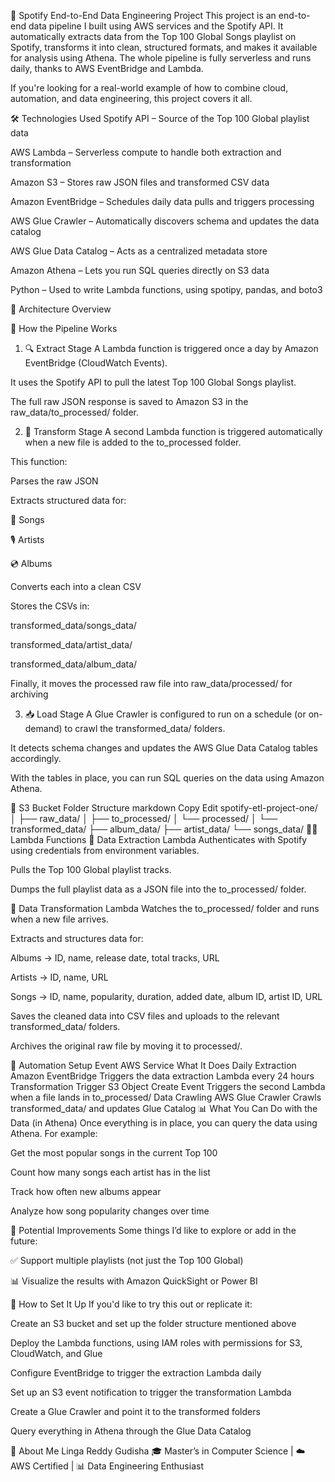🎵 Spotify End-to-End Data Engineering Project
This project is an end-to-end data pipeline I built using AWS services and the Spotify API. It automatically extracts data from the Top 100 Global Songs playlist on Spotify, transforms it into clean, structured formats, and makes it available for analysis using Athena. The whole pipeline is fully serverless and runs daily, thanks to AWS EventBridge and Lambda.

If you're looking for a real-world example of how to combine cloud, automation, and data engineering, this project covers it all.

🛠️ Technologies Used
Spotify API – Source of the Top 100 Global playlist data

AWS Lambda – Serverless compute to handle both extraction and transformation

Amazon S3 – Stores raw JSON files and transformed CSV data

Amazon EventBridge – Schedules daily data pulls and triggers processing

AWS Glue Crawler – Automatically discovers schema and updates the data catalog

AWS Glue Data Catalog – Acts as a centralized metadata store

Amazon Athena – Lets you run SQL queries directly on S3 data

Python – Used to write Lambda functions, using spotipy, pandas, and boto3

🧠 Architecture Overview

📌 How the Pipeline Works
1. 🔍 Extract Stage
A Lambda function is triggered once a day by Amazon EventBridge (CloudWatch Events).

It uses the Spotify API to pull the latest Top 100 Global Songs playlist.

The full raw JSON response is saved to Amazon S3 in the raw_data/to_processed/ folder.

2. 🔄 Transform Stage
A second Lambda function is triggered automatically when a new file is added to the to_processed folder.

This function:

Parses the raw JSON

Extracts structured data for:

🎵 Songs

🎙️ Artists

💿 Albums

Converts each into a clean CSV

Stores the CSVs in:

transformed_data/songs_data/

transformed_data/artist_data/

transformed_data/album_data/

Finally, it moves the processed raw file into raw_data/processed/ for archiving

3. 📥 Load Stage
A Glue Crawler is configured to run on a schedule (or on-demand) to crawl the transformed_data/ folders.

It detects schema changes and updates the AWS Glue Data Catalog tables accordingly.

With the tables in place, you can run SQL queries on the data using Amazon Athena.

🧾 S3 Bucket Folder Structure
markdown
Copy
Edit
spotify-etl-project-one/
│
├── raw_data/
│   ├── to_processed/
│   └── processed/
│
└── transformed_data/
    ├── album_data/
    ├── artist_data/
    └── songs_data/
🧑‍💻 Lambda Functions
🔹 Data Extraction Lambda
Authenticates with Spotify using credentials from environment variables.

Pulls the Top 100 Global playlist tracks.

Dumps the full playlist data as a JSON file into the to_processed/ folder.

🔹 Data Transformation Lambda
Watches the to_processed/ folder and runs when a new file arrives.

Extracts and structures data for:

Albums → ID, name, release date, total tracks, URL

Artists → ID, name, URL

Songs → ID, name, popularity, duration, added date, album ID, artist ID, URL

Saves the cleaned data into CSV files and uploads to the relevant transformed_data/ folders.

Archives the original raw file by moving it to processed/.

📅 Automation Setup
Event	AWS Service	What It Does
Daily Extraction	Amazon EventBridge	Triggers the data extraction Lambda every 24 hours
Transformation Trigger	S3 Object Create Event	Triggers the second Lambda when a file lands in to_processed/
Data Crawling	AWS Glue Crawler	Crawls transformed_data/ and updates Glue Catalog
📊 What You Can Do with the Data (in Athena)
Once everything is in place, you can query the data using Athena. For example:

Get the most popular songs in the current Top 100

Count how many songs each artist has in the list

Track how often new albums appear

Analyze how song popularity changes over time

📌 Potential Improvements
Some things I’d like to explore or add in the future:

✅ Support multiple playlists (not just the Top 100 Global)

📊 Visualize the results with Amazon QuickSight or Power BI

🧪 How to Set It Up
If you'd like to try this out or replicate it:

Create an S3 bucket and set up the folder structure mentioned above

Deploy the Lambda functions, using IAM roles with permissions for S3, CloudWatch, and Glue

Configure EventBridge to trigger the extraction Lambda daily

Set up an S3 event notification to trigger the transformation Lambda

Create a Glue Crawler and point it to the transformed folders

Query everything in Athena through the Glue Data Catalog


📎 About Me
Linga Reddy Gudisha
🎓 Master’s in Computer Science | ☁️ AWS Certified | 📊 Data Engineering Enthusiast
